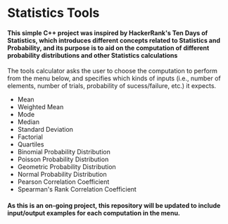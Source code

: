 # Statistics Tools

#### This simple C++ project was inspired by HackerRank's Ten Days of Statistics, which introduces different concepts related to Statistics and Probability, and its purpose is to aid on the computation of different probability distributions and other Statistics calculations

The tools calculator asks the user to choose the computation to perform from the menu below, and specifies which kinds of inputs (i.e., number of elements, number of trials, probability of sucess/failure, etc.) it expects.

* Mean
* Weighted Mean
* Mode
* Median
* Standard Deviation
* Factorial
* Quartiles
* Binomial Probability Distribution
* Poisson Probability Distribution
* Geometric Probability Distribution
* Normal Probability Distribution
* Pearson Correlation Coefficient
* Spearman's Rank Correlation Coefficient

#### As this is an on-going project, this repository will be updated to include input/output examples for each computation in the menu.
